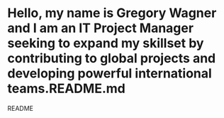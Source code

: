 # Hello, my name is Gregory Wagner and I am an IT Project Manager seeking to expand my skillset by contributing to global projects and developing powerful international teams.README.md
README
